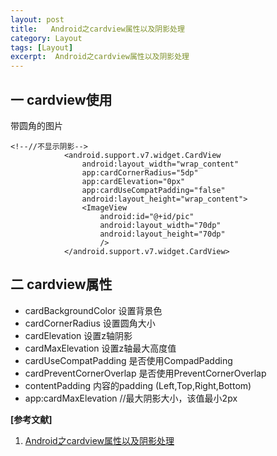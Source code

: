 ```yaml
---
layout: post
title:   Android之cardview属性以及阴影处理
category: Layout
tags: [Layout]
excerpt:  Android之cardview属性以及阴影处理
---
```


## 一 cardview使用 ##

带圆角的图片



   	<!--//不显示阴影-->
                <android.support.v7.widget.CardView
                    android:layout_width="wrap_content"
                    app:cardCornerRadius="5dp"
                    app:cardElevation="0px"
                    app:cardUseCompatPadding="false"
                    android:layout_height="wrap_content">
                    <ImageView
                        android:id="@+id/pic"
                        android:layout_width="70dp"
                        android:layout_height="70dp"
                        />
                </android.support.v7.widget.CardView>

## 二 cardview属性 ##

- cardBackgroundColor 设置背景色
- cardCornerRadius 设置圆角大小
- cardElevation 设置z轴阴影
- cardMaxElevation 设置z轴最大高度值
- cardUseCompatPadding 是否使用CompadPadding
- cardPreventCornerOverlap 是否使用PreventCornerOverlap
- contentPadding 内容的padding (Left,Top,Right,Bottom)
- app:cardMaxElevation //最大阴影大小，该值最小2px

**[参考文献]**

1. [Android之cardview属性以及阴影处理](https://blog.csdn.net/qxing123456789/article/details/82998237 "Android之cardview属性以及阴影处理")

